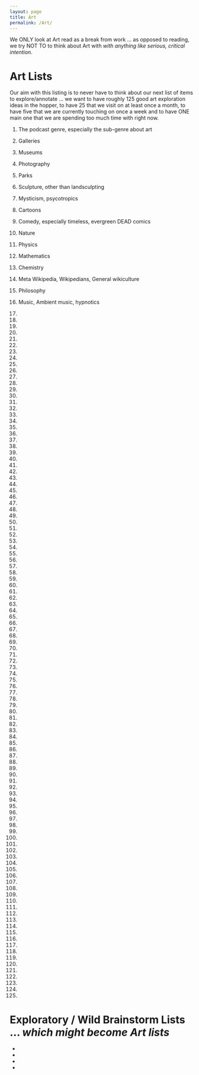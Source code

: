 ```yaml
---
layout: page
title: Art
permalink: /Art/
---
```



We ONLY look at Art read as a break from work ... as opposed to reading, we try NOT TO to think about Art with *with anything like serious, critical intention.* 

# Art Lists

Our aim with this listing is to never have to think about our next list of items to explore/annotate ... we want to have roughly 125 good art exploration ideas in the hopper, to have 25 that we visit on at least once a month, to have five that we are currently touching on once a week and to have ONE main one that we are spending too much time with right now.

1) The podcast genre, especially the sub-genre about art

2) Galleries

3) Museums

4) Photography

5) Parks

6) Sculpture, other than landsculpting

7) Mysticism, psycotropics 

8) Cartoons

9) Comedy, especially timeless, evergreen DEAD comics

10) Nature

11) Physics

12) Mathematics

13) Chemistry

14) Meta Wikipedia, Wikipedians, General wikiculture

15) Philosophy

16) Music, Ambient music, hypnotics

17) 

18)

19)

20)

21)

22) 

23)

24) 

25)

26)

27)

28)

29)

30)

31)

32) 

33)

34) 

35)

36)

37)

38)

39)

40)

41)

42) 

43)

44) 

45)

46)

47)

48)

49)

50)

51)

52) 

53)

54) 

55)

56)

57)

58)

59)

60)

61)

62) 

63)

64) 

65)

66)

67)

68)

69)

70)

71)

72) 

73)

74) 

75)

76)

77)

78)

79)

80)

81)

82) 

83)

84) 

85)

86)

87)

88)

89)

90)

91)

92) 

93)

94) 

95)

96)

97)

98)

99)

100)

101)

102) 

103)

104) 

105)

106)

107)

108)

109)

110)

111)

112) 

113)

114) 

115)

116)

117)

118)

119)

120)

121)

122)

123)

124)

125)

# Exploratory / Wild Brainstorm Lists ... *which might become Art lists*


* 

* 

* 

* 
